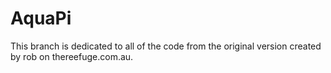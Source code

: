 AquaPi
======

This branch is dedicated to all of the code from the original version 
created by rob on thereefuge.com.au.

